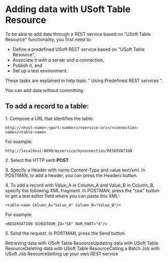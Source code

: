 # Adding data with USoft Table Resource

To be able to add data through a REST service based on "USoft Table Resource" functionality, you first need to:

- Define a predefined USoft REST service based on "USoft Table Resource",
- Associate it with a server and a connection,
- Publish it, and
- Set up a test environment.

These tasks are explained in help topic " Using Predefined REST services ".

You can add data without committing.

## To add a record to a table:

1. Compose a URL that identifies the table:

```
http://<host-name>:<port-number>/<service-uri>/<connection-name>/<table-name>
```

For example:

```
http://localhost:8090/myservice/myconnection/RESERVATION
```

2. Select the HTTP verb **POST**.

3. Specify a Header with name Content-Type and value text/xml. In POSTMAN, to add a header, you can press the Headers button.

4. To add a record with Value_A in Column_A and Value_B in Column_B, specify the following XML fragment. In POSTMAN, press the "raw" button to get a text editor field where you can paste this XML:

```
<table-name Column_A="Value_A" Column_B="Value_B"/>
```

For example:

```
<RESERVATION SCHEDTOUR_ID="58" NUM_PART="4"/>
```

5. Send the request. In POSTMAN, press the Send button.

Retrieving data with USoft Table ResourceUpdating data with USoft Table ResourceDeleting data with USoft Table ResourceCalling a Batch Job with USoft Job ResourceSetting up your own REST service